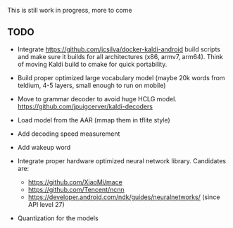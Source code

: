 This is still work in progress, more to come

## TODO

   * Integrate https://github.com/jcsilva/docker-kaldi-android build scripts and make sure it builds
     for all architectures (x86, armv7, arm64). Think of moving Kaldi build to cmake for quick portability.

   * Build proper optimized large vocabulary model (maybe 20k words from teldium, 4-5 layers, small enough to run on mobile)

   * Move to grammar decoder to avoid huge HCLG model. https://github.com/jpuigcerver/kaldi-decoders

   * Load model from the AAR (mmap them in tflite style)

   * Add decoding speed measurement

   * Add wakeup word

   * Integrate proper hardware optimized neural network library. Candidates are:

      * https://github.com/XiaoMi/mace
      * https://github.com/Tencent/ncnn
      * https://developer.android.com/ndk/guides/neuralnetworks/ (since API level 27)

   * Quantization for the models

